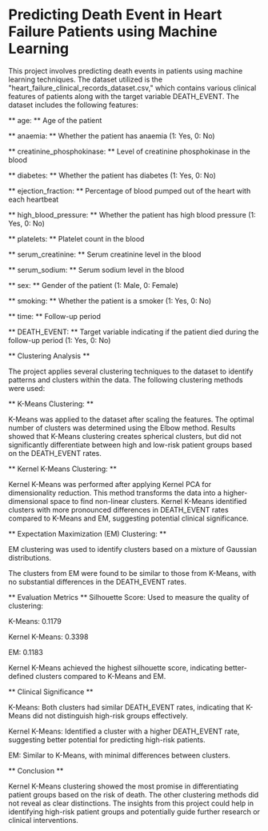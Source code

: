 # Predicting Death Event in Heart Failure Patients using Machine Learning

This project involves predicting death events in patients using machine learning techniques. The dataset utilized is the "heart_failure_clinical_records_dataset.csv," which contains various clinical features of patients along with the target variable DEATH_EVENT. The dataset includes the following features:


** age: ** Age of the patient

** anaemia: ** Whether the patient has anaemia (1: Yes, 0: No)

** creatinine_phosphokinase: ** Level of creatinine phosphokinase in the blood

** diabetes: ** Whether the patient has diabetes (1: Yes, 0: No)

** ejection_fraction: ** Percentage of blood pumped out of the heart with each heartbeat

** high_blood_pressure: ** Whether the patient has high blood pressure (1: Yes, 0: No)

** platelets: ** Platelet count in the blood

** serum_creatinine: ** Serum creatinine level in the blood

** serum_sodium: ** Serum sodium level in the blood

** sex: ** Gender of the patient (1: Male, 0: Female)

** smoking: ** Whether the patient is a smoker (1: Yes, 0: No)

** time: ** Follow-up period

** DEATH_EVENT: ** Target variable indicating if the patient died during the follow-up period (1: Yes, 0: No)


** Clustering Analysis **


The project applies several clustering techniques to the dataset to identify patterns and clusters within the data. The following clustering methods were used:

** K-Means Clustering: **

K-Means was applied to the dataset after scaling the features.
The optimal number of clusters was determined using the Elbow method.
Results showed that K-Means clustering creates spherical clusters, but did not significantly differentiate between high and low-risk patient groups based on the DEATH_EVENT rates.

** Kernel K-Means Clustering: **

Kernel K-Means was performed after applying Kernel PCA for dimensionality reduction.
This method transforms the data into a higher-dimensional space to find non-linear clusters.
Kernel K-Means identified clusters with more pronounced differences in DEATH_EVENT rates compared to K-Means and EM, suggesting potential clinical significance.


** Expectation Maximization (EM) Clustering: **

EM clustering was used to identify clusters based on a mixture of Gaussian distributions.

The clusters from EM were found to be similar to those from K-Means, with no substantial differences in the DEATH_EVENT rates.


** Evaluation Metrics **
Silhouette Score: Used to measure the quality of clustering:

K-Means: 0.1179

Kernel K-Means: 0.3398 

EM: 0.1183

Kernel K-Means achieved the highest silhouette score, indicating better-defined clusters compared to K-Means and EM.

** Clinical Significance **

K-Means: Both clusters had similar DEATH_EVENT rates, indicating that K-Means did not distinguish high-risk groups effectively.

Kernel K-Means: Identified a cluster with a higher DEATH_EVENT rate, suggesting better potential for predicting high-risk patients.

EM: Similar to K-Means, with minimal differences between clusters.

** Conclusion **

Kernel K-Means clustering showed the most promise in differentiating patient groups based on the risk of death. The other clustering methods did not reveal as clear distinctions. The insights from this project could help in identifying high-risk patient groups and potentially guide further research or clinical interventions.

